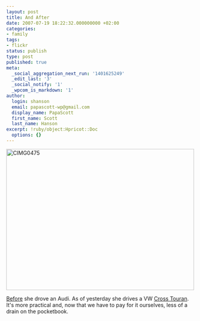 ```yaml
---
layout: post
title: And After
date: 2007-07-19 18:22:32.000000000 +02:00
categories:
- family
tags:
- flickr
status: publish
type: post
published: true
meta:
  _social_aggregation_next_run: '1401625249'
  _edit_last: '3'
  _social_notify: '1'
  _wpcom_is_markdown: '1'
author:
  login: shanson
  email: papascott-wp@gmail.com
  display_name: PapaScott
  first_name: Scott
  last_name: Hanson
excerpt: !ruby/object:Hpricot::Doc
  options: {}
---
```

<p><a href="http://www.flickr.com/photos/papascott/852811114/" title="Photo Sharing"><img src="https://farm2.static.flickr.com/1253/852811114_458346d5e5.jpg" width="500" height="375" alt="CIMG0475" /></a></p>
<p><a href="http://www.papascott.de/archives/2007/06/29/before/">Before</a> she drove an Audi. As of yesterday she drives a VW <a href="http://www.papascott.de/archives/2007/03/18/crosstouran/">Cross Touran</a>. It's more practical and, now that we have to pay for it ourselves, less of a drain on the pocketbook.</p>
